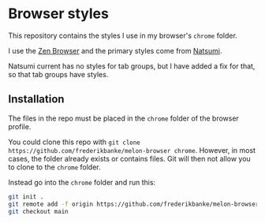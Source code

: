 # Browser styles

This repository contains the styles I use in my browser's `chrome` folder.

I use the [Zen Browser](https://github.com/zen-browser/desktop/) and the primary styles come from [Natsumi](https://github.com/greeeen-dev/natsumi-browser).

Natsumi current has no styles for tab groups, but I have added a fix for that, so that tab groups have styles.

## Installation

The files in the repo must be placed in the `chrome` folder of the browser profile.

You could clone this repo with `git clone https://github.com/frederikbanke/melon-browser chrome`.
However, in most cases, the folder already exists or contains files. Git will then not allow you to clone to the `chrome` folder.

Instead go into the `chrome` folder and run this:

```bash
git init .
git remote add -f origin https://github.com/frederikbanke/melon-browser 
git checkout main
```

